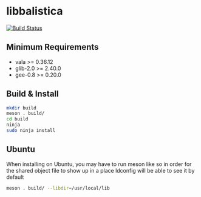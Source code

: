 # libbalistica
[![Build Status](https://travis-ci.org/steveno/libbalistica.svg?branch=master)](https://travis-ci.org/steveno/libbalistica)

## Minimum Requirements
* vala >= 0.36.12
* glib-2.0 >= 2.40.0
* gee-0.8 >= 0.20.0

## Build & Install
```bash
mkdir build
meson . build/
cd build
ninja
sudo ninja install
```

## Ubuntu
When installing on Ubuntu, you may have to run meson like so in order for the shared object file to show up in a place ldconfig will be able to see it by default
```bash
meson . build/ --libdir=/usr/local/lib
```
